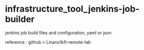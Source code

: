 # infrastructure_tool_jenkins-job-builder
jenkins job build files and configuration, yaml or json

reference :
github > Linaro/lkft-remote-lab


